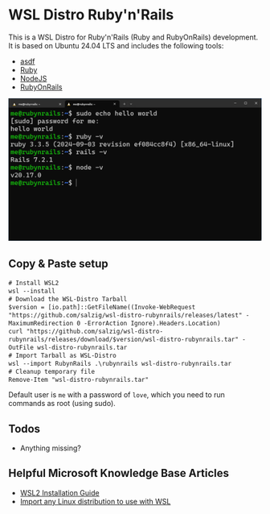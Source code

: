 # WSL Distro Ruby'n'Rails

This is a WSL Distro for Ruby'n'Rails (Ruby and RubyOnRails) development. It is based on Ubuntu 24.04 LTS and includes the following tools:
* [asdf](https://asdf-vm.com/)
* [Ruby](https://ruby-lang.org/)
* [NodeJS](https://nodejs.org/)
* [RubyOnRails](https://rubyonrails.org/)

![Preview of rubynrails WSL](/.github/assets/preview.png?raw=true)

## Copy & Paste setup


```
# Install WSL2
wsl --install
# Download the WSL-Distro Tarball
$version = [io.path]::GetFileName((Invoke-WebRequest "https://github.com/salzig/wsl-distro-rubynrails/releases/latest" -MaximumRedirection 0 -ErrorAction Ignore).Headers.Location)
curl "https://github.com/salzig/wsl-distro-rubynrails/releases/download/$version/wsl-distro-rubynrails.tar" -OutFile wsl-distro-rubynrails.tar
# Import Tarball as WSL-Distro
wsl --import RubynRails .\rubynrails wsl-distro-rubynrails.tar
# Cleanup temporary file
Remove-Item "wsl-distro-rubynrails.tar"
```

Default user is `me` with a password of `love`, which you need to run commands as root (using sudo).

## Todos

- Anything missing?

## Helpful Microsoft Knowledge Base Articles
- [WSL2 Installation Guide](https://docs.microsoft.com/en-us/windows/wsl/install)
- [Import any Linux distribution to use with WSL](https://learn.microsoft.com/en-us/windows/wsl/use-custom-distro)
